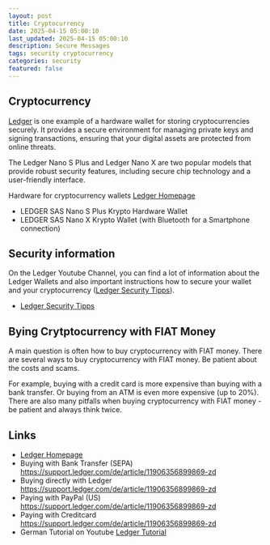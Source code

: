 ```yaml
---
layout: post
title: Cryptocurrency
date: 2025-04-15 05:00:10
last_updated: 2025-04-15 05:00:10
description: Secure Messages
tags: security cryptocurrency
categories: security
featured: false
---
```


[Ledger Tutorial]: https://www.youtube.com/watch?v=-iAYbp-u3JA "https://www.youtube.com/watch?v=-iAYbp-u3JA"
[Ledger]: https://www.youtube.com/watch?v=ADpJUY19-eQ "https://www.youtube.com/watch?v=ADpJUY19-eQ"
[Ledger Homepage]: https://shop.ledger.com/de/pages/ledger-nano-s-plus?srsltid=AfmBOop0nAQOoTSpZC4uwCMZTswLgCQQzOEdxbFFfDeIqrg6tCrEo2ql "Ledger Homepage"
[Ledger Security Tipps]: https://www.youtube.com/watch?v=GGcwmbLWgo8 "https://www.youtube.com/watch?v=GGcwmbLWgo8"

## Cryptocurrency

[Ledger] is one example of a hardware wallet for storing cryptocurrencies securely. 
It provides a secure environment for managing private keys and signing transactions, 
ensuring that your digital assets are protected from online threats. 

The Ledger Nano S Plus and Ledger Nano X are two popular models that provide 
robust security features, including secure chip technology and a user-friendly 
interface.

Hardware for cryptocurrency wallets [Ledger Homepage] 
* LEDGER SAS Nano S Plus Krypto Hardware Wallet
* LEDGER SAS Nano X Krypto Wallet (with Bluetooth for a Smartphone connection)

## Security information
On the Ledger Youtube Channel, you can find a lot of information about 
the Ledger Wallets and also important instructions how to secure your 
wallet and your cryptocurrency ([Ledger Security Tipps]).
* [Ledger Security Tipps]

## Bying Crytptocurrency with FIAT Money
A main question is often how to buy cryptocurrency with FIAT money. 
There are several ways to buy cryptocurrency with FIAT money.
Be patient about the costs and scams. 

For example, buying with a credit card is more expensive than buying with a 
bank transfer. Or buying from an ATM is even more expensive (up to 20%).
There are also many pitfalls when buying cryptocurrency with 
FIAT money - be patient and always think twice.

  
## Links
* [Ledger Homepage] 
* Buying with Bank Transfer (SEPA) https://support.ledger.com/de/article/11906356899869-zd
* Buying directly with Ledger https://support.ledger.com/de/article/11906356899869-zd
* Paying with PayPal (US) https://support.ledger.com/de/article/11906356899869-zd
* Paying with Creditcard https://support.ledger.com/de/article/11906356899869-zd
* German Tutorial on Youtube [Ledger Tutorial]
